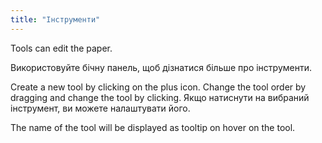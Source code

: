 ```yaml
---
title: "Інструменти"
---
```


Tools can edit the paper.

Використовуйте бічну панель, щоб дізнатися більше про інструменти.

Create a new tool by clicking on the plus icon. Change the tool order by dragging and change the tool by clicking.
Якщо натиснути на вибраний інструмент, ви можете налаштувати його.

The name of the tool will be displayed as tooltip on hover on the tool.
